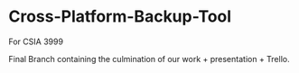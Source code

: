 # Cross-Platform-Backup-Tool
For CSIA 3999

Final Branch containing the culmination of our work + presentation + Trello.

